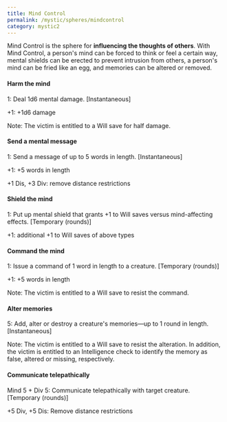 ```yaml
---
title: Mind Control
permalink: /mystic/spheres/mindcontrol
category: mystic2
---
```

Mind Control is the sphere for **influencing the thoughts of others**.
With Mind Control, a person's mind can be forced to think or feel a
certain way, mental shields can be erected to prevent intrusion from
others, a person's mind can be fried like an egg, and memories can be
altered or removed.

#### Harm the mind

1: Deal 1d6 mental damage. \[Instantaneous\]

+1: +1d6 damage

Note: The victim is entitled to a Will save for half damage.

#### Send a mental message

1: Send a message of up to 5 words in length. \[Instantaneous\]

+1: +5 words in length

+1 Dis, +3 Div: remove distance restrictions

#### Shield the mind

1: Put up mental shield that grants +1 to Will saves versus
mind-affecting effects. \[Temporary (rounds)\]

+1: additional +1 to Will saves of above types

#### Command the mind

1: Issue a command of 1 word in length to a creature. \[Temporary
(rounds)\]

+1: +5 words in length

Note: The victim is entitled to a Will save to resist the command.

#### Alter memories

5: Add, alter or destroy a creature's memories—up to 1 round in length.
\[Instantaneous\]

Note: The victim is entitled to a Will save to resist the alteration. In
addition, the victim is entitled to an Intelligence check to identify
the memory as false, altered or missing, respectively.

#### Communicate telepathically

Mind 5 + Div 5: Communicate telepathically with target creature.
\[Temporary (rounds)\]

+5 Div, +5 Dis: Remove distance restrictions
